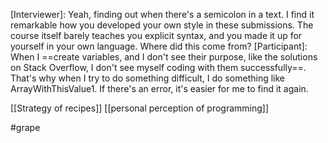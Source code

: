[Interviewer]: Yeah, finding out when there's a semicolon in a text. I find it remarkable how you developed your own style in these submissions. The course itself barely teaches you explicit syntax, and you made it up for yourself in your own language.  Where did this come from?
[Participant]: When I ==create variables, and I don't see their purpose, like the solutions on Stack Overflow, I don't see myself coding with them successfully==. That's why when I try to do something difficult, I do something like ArrayWithThisValue1. If there's an error, it's easier for me to find it again. 

[[Strategy of recipes]]
[[personal perception of programming]]

#grape